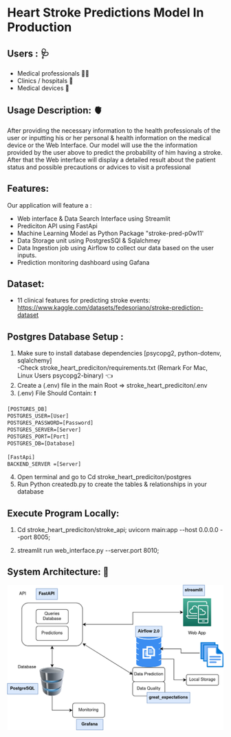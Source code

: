 # Heart Stroke Predictions Model In Production

## Users : :stethoscope:
* Medical professionals :man_health_worker:
* Clinics / hospitals :hospital:
* Medical devices :microscope:

## Usage Description: :anatomical_heart:

After providing the necessary information to the health professionals of the user or inputting his or her personal & health information on the medical device or the Web Interface.
Our model will use the the information provided by the user above to predict the probability of him having a stroke. 
After that the Web interface will display a detailed result about the patient status and possible precautions or advices to visit a professional

## Features:
Our application will feature a :
* Web interface & Data Search Interface using Streamlit
* Prediciton API using FastApi
* Machine Learning Model as Python Package "stroke-pred-p0w11'
* Data Storage unit using PostgresSQl & Sqlalchmey
* Data Ingestion job using Airflow to collect our data based on the user inputs.
* Prediction monitoring dashboard using Gafana

## Dataset: 
* 11 clinical features for predicting stroke events:<br>
https://www.kaggle.com/datasets/fedesoriano/stroke-prediction-dataset</br>

## Postgres Database Setup :

1. Make sure to install database dependencies [psycopg2, python-dotenv, sqlalchemy]<br>
   -Check stroke_heart_prediciton/requirements.txt (Remark For Mac, Linux Users psycopg2-binary) :point_left:</br>
3. Create a (.env) file in the main Root =>  stroke_heart_prediciton/.env
4. (.env) File Should Contain: :exclamation: 
```
[POSTGRES_DB]
POSTGRES_USER=[User]
POSTGRES_PASSWORD=[Password]
POSTGRES_SERVER=[Server]
POSTGRES_PORT=[Port]
POSTGRES_DB=[Database]

[FastApi]
BACKEND_SERVER =[Server]

```
4. Open terminal and go to Cd stroke_heart_prediciton/postgres 
5. Run Python createdb.py to create the tables & relationships in your database

## Execute Program Locally:

1. Cd stroke_heart_prediciton/stroke_api; uvicorn  main:app --host 0.0.0.0 --port 8005;

2. streamlit run web_interface.py --server.port 8010;

## System Architecture: :bricks:
![Screenshot 2022-04-27 at 6 56 27 PM](DSP.drawio.png)
